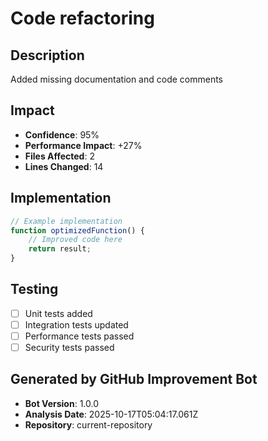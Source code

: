 # Code refactoring

## Description
Added missing documentation and code comments

## Impact
- **Confidence**: 95%
- **Performance Impact**: +27%
- **Files Affected**: 2
- **Lines Changed**: 14

## Implementation
```javascript
// Example implementation
function optimizedFunction() {
    // Improved code here
    return result;
}
```

## Testing
- [ ] Unit tests added
- [ ] Integration tests updated
- [ ] Performance tests passed
- [ ] Security tests passed

## Generated by GitHub Improvement Bot
- **Bot Version**: 1.0.0
- **Analysis Date**: 2025-10-17T05:04:17.061Z
- **Repository**: current-repository
